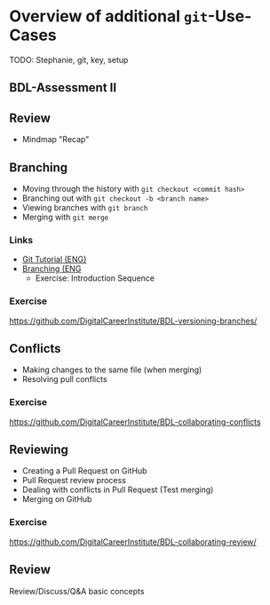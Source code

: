 # Overview of additional `git`-Use-Cases

TODO: Stephanie, git, key, setup

## BDL-Assessment II

## Review
- Mindmap "Recap"

## Branching
- Moving through the history with `git checkout <commit hash>`
- Branching out with `git checkout -b <branch name>`
- Viewing branches with `git branch`
- Merging with `git merge`

### Links
- [Git Tutorial (ENG)](https://git-scm.com/docs/gittutorial/en)
- [Branching (ENG](https://learngitbranching.js.org/)
  - Exercise: Introduction Sequence

### Exercise
https://github.com/DigitalCareerInstitute/BDL-versioning-branches/

## Conflicts
- Making changes to the same file (when merging)
- Resolving pull conflicts

### Exercise
https://github.com/DigitalCareerInstitute/BDL-collaborating-conflicts

## Reviewing
- Creating a Pull Request on GitHub
- Pull Request review process
- Dealing with conflicts in Pull Request (Test merging)
- Merging on GitHub

### Exercise
https://github.com/DigitalCareerInstitute/BDL-collaborating-review/

## Review
Review/Discuss/Q&A basic concepts 
